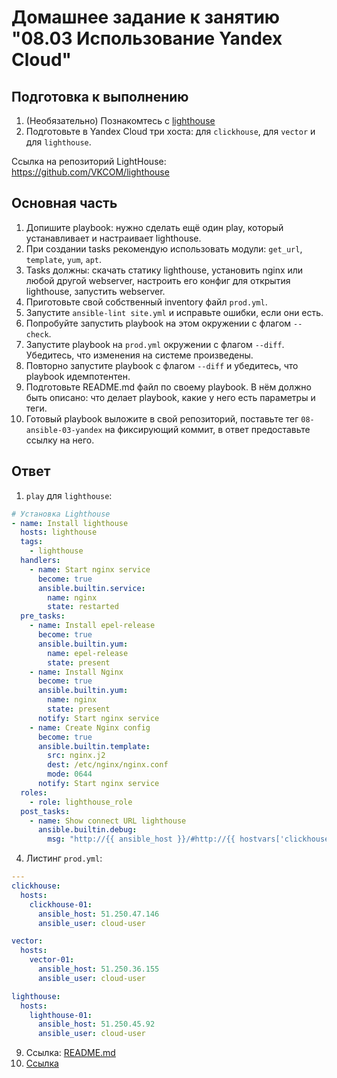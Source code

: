 # Домашнее задание к занятию "08.03 Использование Yandex Cloud"

## Подготовка к выполнению

1. (Необязательно) Познакомтесь с [lighthouse](https://youtu.be/ymlrNlaHzIY?t=929)
2. Подготовьте в Yandex Cloud три хоста: для `clickhouse`, для `vector` и для `lighthouse`.

Ссылка на репозиторий LightHouse: https://github.com/VKCOM/lighthouse

## Основная часть

1. Допишите playbook: нужно сделать ещё один play, который устанавливает и настраивает lighthouse.
2. При создании tasks рекомендую использовать модули: `get_url`, `template`, `yum`, `apt`.
3. Tasks должны: скачать статику lighthouse, установить nginx или любой другой webserver, настроить его конфиг для открытия lighthouse, запустить webserver.
4. Приготовьте свой собственный inventory файл `prod.yml`.
5. Запустите `ansible-lint site.yml` и исправьте ошибки, если они есть.
6. Попробуйте запустить playbook на этом окружении с флагом `--check`.
7. Запустите playbook на `prod.yml` окружении с флагом `--diff`. Убедитесь, что изменения на системе произведены.
8. Повторно запустите playbook с флагом `--diff` и убедитесь, что playbook идемпотентен.
9. Подготовьте README.md файл по своему playbook. В нём должно быть описано: что делает playbook, какие у него есть параметры и теги.
10. Готовый playbook выложите в свой репозиторий, поставьте тег `08-ansible-03-yandex` на фиксирующий коммит, в ответ предоставьте ссылку на него.

## Ответ

1. `play` для `lighthouse`:
```yaml
# Установка Lighthouse
- name: Install lighthouse
  hosts: lighthouse
  tags:
    - lighthouse
  handlers:
    - name: Start nginx service
      become: true
      ansible.builtin.service:
        name: nginx
        state: restarted
  pre_tasks:
    - name: Install epel-release
      become: true
      ansible.builtin.yum:
        name: epel-release
        state: present
    - name: Install Nginx
      become: true
      ansible.builtin.yum:
        name: nginx
        state: present
      notify: Start nginx service
    - name: Create Nginx config
      become: true
      ansible.builtin.template:
        src: nginx.j2
        dest: /etc/nginx/nginx.conf
        mode: 0644
      notify: Start nginx service
  roles:
    - role: lighthouse_role
  post_tasks:
    - name: Show connect URL lighthouse
      ansible.builtin.debug:
        msg: "http://{{ ansible_host }}/#http://{{ hostvars['clickhouse-01'].ansible_host }}:8123/?user={{ clickhouse_user }}"
```

4. Листинг `prod.yml`:
```yaml
---
clickhouse:
  hosts:
    clickhouse-01:
      ansible_host: 51.250.47.146
      ansible_user: cloud-user

vector:
  hosts:
    vector-01:
      ansible_host: 51.250.36.155
      ansible_user: cloud-user

lighthouse:
  hosts:
    lighthouse-01:
      ansible_host: 51.250.45.92
      ansible_user: cloud-user
```
9. Ссылка: [README.md](https://github.com/antigen2/devops-netology/blob/main/AnsibleCICD/Ansible/ansible-03-yandex/src/README.md)
10. [Ссылка]()
